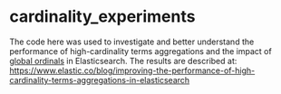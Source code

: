 # cardinality_experiments

The code here was used to investigate and better understand the performance of high-cardinality terms aggregations and the impact of [global ordinals](https://www.elastic.co/guide/en/elasticsearch/reference/7.3/eager-global-ordinals.html) in Elasticsearch. The results are described at: https://www.elastic.co/blog/improving-the-performance-of-high-cardinality-terms-aggregations-in-elasticsearch
